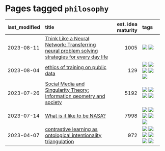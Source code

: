 # Pages tagged `philosophy`

|last_modified|title|est. idea maturity|tags
|:---|:---|---:|:---|
|2023-08-11|[Think Like a Neural Network: Transferring neural problem solving strategies for every day life](../think_like_an_ann.md)|1005|[![](https://img.shields.io/badge/tag-philosophy-96f12e)](../tags/philosophy.md) [![](https://img.shields.io/badge/tag-publication-76bb24)](../tags/publication.md)|
|2023-08-04|[ethics of training on public data](../ethics_of_public_data.md)|129|[![](https://img.shields.io/badge/tag-ai_ethics-b61d4d)](../tags/ai_ethics.md) [![](https://img.shields.io/badge/tag-ethics-b4bfb)](../tags/ethics.md) [![](https://img.shields.io/badge/tag-fair_use-1fc7b)](../tags/fair_use.md) [![](https://img.shields.io/badge/tag-philosophy-96f12e)](../tags/philosophy.md) [![](https://img.shields.io/badge/tag-remix_culture-17673)](../tags/remix_culture.md)|
|2023-07-26|[Social Media and Singularity Theory: Information geometry and society](../social_singularities.md)|5192|[![](https://img.shields.io/badge/tag-alignment-1ee399)](../tags/alignment.md) [![](https://img.shields.io/badge/tag-information_geometry-87ec15)](../tags/information_geometry.md) [![](https://img.shields.io/badge/tag-philosophy-96f12e)](../tags/philosophy.md) [![](https://img.shields.io/badge/tag-publication-76bb24)](../tags/publication.md)|
|2023-07-14|[What is it like to be NASA?](../what_is_it_like_to_be_nasa.md)|7998|[![](https://img.shields.io/badge/tag-disunity_of_identity-4d5a4)](../tags/disunity_of_identity.md) [![](https://img.shields.io/badge/tag-organization_as_entity-e168be)](../tags/organization_as_entity.md) [![](https://img.shields.io/badge/tag-philosophy-96f12e)](../tags/philosophy.md) [![](https://img.shields.io/badge/tag-society_of_mind-5e378d)](../tags/society_of_mind.md) [![](https://img.shields.io/badge/tag-theory_of_mind-394ee4)](../tags/theory_of_mind.md)|
|2023-04-07|[contrastive learning as ontological intentionality triangulation](../contrastive_learning_as_ontological_intentionality_triangulation.md)|972|[![](https://img.shields.io/badge/tag-meta-1743a)](../tags/meta.md) [![](https://img.shields.io/badge/tag-philosophy-96f12e)](../tags/philosophy.md) [![](https://img.shields.io/badge/tag-semiotics-22d494)](../tags/semiotics.md) [![](https://img.shields.io/badge/tag-synesthesia-90446b)](../tags/synesthesia.md) [![](https://img.shields.io/badge/tag-theory-35d2ce)](../tags/theory.md) [![](https://img.shields.io/badge/tag-wip-7c795e)](../tags/wip.md)|